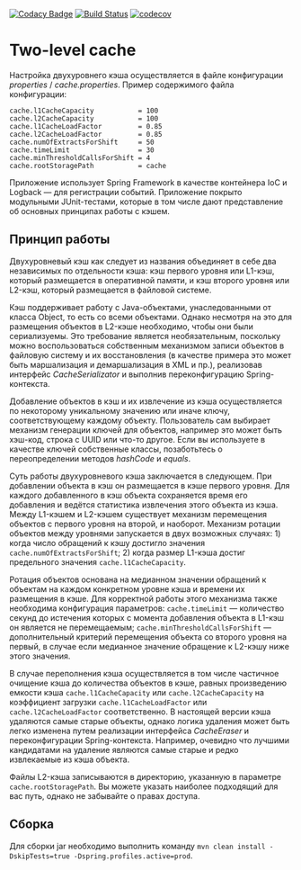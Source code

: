 [![Codacy Badge](https://api.codacy.com/project/badge/Grade/8eff7c1ca4e04fc19c1774dae187c7a9)](https://www.codacy.com/project/tandser/cache/dashboard?utm_source=github.com&amp;utm_medium=referral&amp;utm_content=tandser/cache&amp;utm_campaign=Badge_Grade_Dashboard)
[![Build Status](https://travis-ci.org/tandser/cache.svg?branch=master)](https://travis-ci.org/tandser/cache)
[![codecov](https://codecov.io/gh/tandser/cache/branch/master/graph/badge.svg)](https://codecov.io/gh/tandser/cache)

# Two-level cache

Настройка двухуровнего кэша осуществляется в файле конфигурации *properties* / *cache.properties*. Пример содержимого файла конфигурации:

```
cache.l1CacheCapacity           = 100
cache.l2CacheCapacity           = 100
cache.l1CacheLoadFactor         = 0.85
cache.l2CacheLoadFactor         = 0.85
cache.numOfExtractsForShift     = 50
cache.timeLimit                 = 30
cache.minThresholdCallsForShift = 4
cache.rootStoragePath           = cache
```

Приложение использует Spring Framework в качестве контейнера IoC и Logback &mdash; для регистрации событий. Приложение покрыто модульными JUnit-тестами, которые в том числе дают представление об основных принципах работы с кэшем. 

## Принцип работы

Двухуровневый кэш как следует из названия объединяет в себе два независимых по отдельности кэша: кэш первого уровня или L1-кэш, который размещается в оперативной памяти, и кэш второго уровня или L2-кэш, который размещается в файловой системе.

Кэш поддерживает работу с Java-объектами, унаследованными от класса Object, то есть со всеми объектами. Однако несмотря на это для размещения объектов в L2-кэше необходимо, чтобы они были сериализуемы. Это требование является необязательным, поскольку можно воспользоваться собственным механизмом записи объектов в файловую систему и их восстановления (в качестве примера это может быть маршализация и демаршализация в XML и пр.), реализовав интерфейс *CacheSerializator* и выполнив переконфигурацию Spring-контекста.

Добавление объектов в кэш и их извлечение из кэша осуществляется по некоторому уникальному значению или иначе ключу, соответствующему каждому объекту. Пользователь сам выбирает механизм генерации ключей для объектов, например это может быть хэш-код, строка c UUID или что-то другое. Если вы используете в качестве ключей собственные классы, позаботьтесь о переопределении методов *hashCode* и *equals*.

Суть работы двухуровневого кэша заключается в следующем. При добавлении объекта в кэш он размещается в кэше первого уровня. Для каждого добавленного в кэш объекта сохраняется время его добавления и ведётся статистика извлечения этого объекта из кэша. Между L1-кэшем и L2-кэшем существует механизм перемещения объектов с первого уровня на второй, и наоборот. Механизм ротации объектов между уровнями запускается в двух возможных случаях: 1) когда число обращений к кэшу достигло значения `cache.numOfExtractsForShift`; 2) когда размер L1-кэша достиг предельного значения `cache.l1CacheCapacity`.

Ротация объектов основана на медианном значении обращений к объектам на каждом конкретном уровне кэша и времени их размещения в кэше. Для корректной работы этого механизма также необходима конфигурация параметров: `cache.timeLimit` &mdash; количество секунд до истечения которых с момента добавления объекта в L1-кэш он является не перемещаемым; `cache.minThresholdCallsForShift` &mdash; дополнительный критерий перемещения объекта со второго уровня на первый, в случае если медианное значение обращение к L2-кэшу ниже этого значения.

В случае переполнения кэша осуществляется в том числе частичное очищение кэша до количества объектов в кэше, равных произведению емкости кэша `cache.l1CacheCapacity` или `cache.l2CacheCapacity` на коэффициент загрузки `cache.l1CacheLoadFactor` или `cache.l2CacheLoadFactor` соответственно. В настоящей версии кэша удаляются самые старые объекты, однако логика удаления может быть легко изменена путем реализации интерфейса *CacheEraser* и переконфигурации Spring-контекста. Например, очевидно что лучшими кандидатами на удаление являются самые старые и редко извлекаемые из кэша объекта.

Файлы L2-кэша записываются в директорию, указанную в параметре `cache.rootStoragePath`. Вы можете указать наиболее подходящий для вас путь, однако не забывайте о правах доступа.

## Сборка

Для сборки jar необходимо выполнить команду `mvn clean install -DskipTests=true -Dspring.profiles.active=prod`.